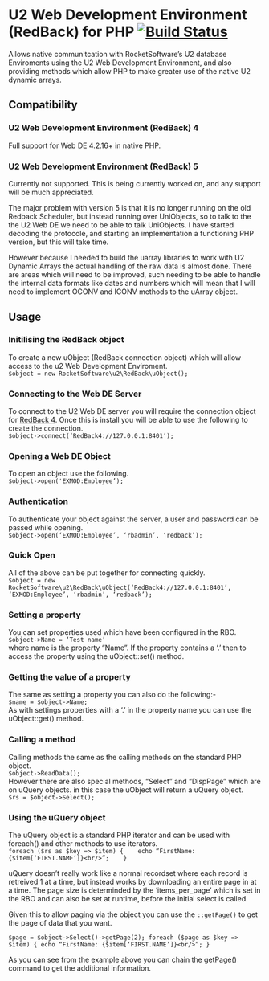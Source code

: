 # U2 Web Development Environment (RedBack) for PHP [![Build Status](https://travis-ci.org/gheydon/redback.png)](https://travis-ci.org/gheydon/redback)
Allows native communitcation with RocketSoftware’s U2 database Enviroments using the U2 Web Development Environment, and also providing methods which allow PHP to make greater use of the native U2 dynamic arrays.
## Compatibility
### U2 Web Development Environment (RedBack) 4
Full support for Web DE 4.2.16+ in native PHP.
### U2 Web Development Environment (RedBack) 5
Currently not supported. This is being currently worked on, and any support will be much appreciated.

The major problem with version 5 is that it is no longer running on the old Redback Scheduler, but instead running over UniObjects, so to talk to the the U2 Web DE we need to be able to talk UniObjects. I have started decoding the protocole, and starting an implementation a functioning PHP version, but this will take time.

However because I needed to build the uarray libraries to work with U2 Dynamic Arrays the actual handling of the raw data is almost done. There are areas which will need to be improved, such needing to be able to handle the internal data formats like dates and numbers which will mean that I will need to implement OCONV and ICONV methods to the uArray object.

## Usage
### Initilising the RedBack object
To create a new uObject (RedBack connection object) which will allow access to the u2 Web Development Enviroment.   
`$object = new RocketSoftware\u2\RedBack\uObject();`
### Connecting to the Web DE Server
To connect to the U2 Web DE server you will require the connection object for [RedBack 4](https://github.com/gheydon/redback4). Once this is install you will be able to use the following to create the connection.   
`$object->connect(‘RedBack4://127.0.0.1:8401’);`
### Opening a Web DE Object
To open an object use the following.   
`$object->open('EXMOD:Employee’);`
### Authentication
To authenticate your object against the server, a user and password can be passed while opening.   
`$object->open(‘EXMOD:Employee’, ‘rbadmin’, ‘redback’);`
### Quick Open
All of the above can be put together for connecting quickly.   
`$object = new RocketSoftware\u2\RedBack\uObject(‘RedBack4://127.0.0.1:8401’, ‘EXMOD:Employee’, ‘rbadmin’, ‘redback’);`
### Setting a property
You can set properties used which have been configured in the RBO.   
`$object->Name = ‘Test name’`   
where name is the property “Name”. If the property contains a ‘.’ then to access the property using the uObject::set() method.
### Getting the value of a property
The same as setting a property you can also do the following:-   
`$name = $object->Name;`   
As with settings properties with a ‘.’ in the property name you can use the uObject::get() method.
### Calling a method
Calling methods the same as the calling methods on the standard PHP object.   
`$object->ReadData();`   
However there are also special methods, “Select” and “DispPage” which are on uQuery objects. in this case the uObject will return a uQuery object.   
`$rs = $object->Select();`
### Using the uQuery object
The uQuery object is a standard PHP iterator and can be used with foreach() and other methods to use iterators.   
`foreach ($rs as $key => $item) {   
  echo “FirstName: {$item[‘FIRST.NAME’]}<br/>”;   
}`

uQuery doesn’t really work like a normal recordset where each record is retreived 1 at a time, but instead works by downloading an entire page in at a time. The page size is determinded by the ‘items_per_page’ which is set in the RBO and can also be set at runtime, before the initial select is called.

Given this to allow paging via the object you can use the `::getPage()` to get the page of data that you want.

`$page = $object->Select()->getPage(2);
foreach ($page as $key => $item) {
  echo “FirstName: {$item[‘FIRST.NAME’]}<br/>”;
}`

As you can see from the example above you can chain the getPage() command to get the additional information.